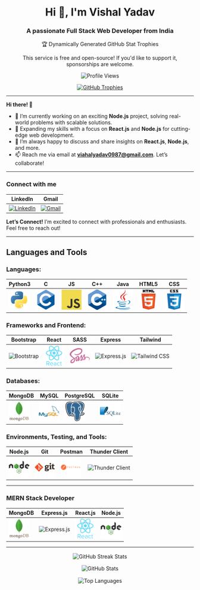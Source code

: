 <h1 align="center">Hi 👋, I'm Vishal Yadav</h1>
<h3 align="center">A passionate Full Stack Web Developer from India</h3>

<div align="center">
  <p align="center">🏆 Dynamically Generated GitHub Stat Trophies</p>
</div>

<p align="center">
  This service is free and open-source! If you'd like to support it, sponsorships are welcome.
</p>


<p align="center">
    <img src="https://img.shields.io/badge/INT__MIN-Profile%20View-blue?style=for-the-badge&labelColor=blue&color=gray" alt="Profile Views" />
</p>

<p align="center">
  <a href="https://github.com/ryo-ma/github-profile-trophy"><img src="https://github-profile-trophy.vercel.app/?username=vishalyadav0987&theme=juicyfresh&column=6&rank=SSS,SS,S,AAA,AA,A,B,C,UNKNOWN" alt="GitHub Trophies" /></a>
</p>

---

**Hi there! 👋**
- 🚌 I’m currently working on an exciting **Node.js** project, solving real-world problems with scalable solutions.
- 🎯 Expanding my skills with a focus on **React.js** and **Node.js** for cutting-edge web development.
- 💬 I’m always happy to discuss and share insights on **React.js**, **Node.js**, and more.
- 📫 Reach me via email at **viahalyadav0987@gmail.com**. Let’s collaborate!

---

### Connect with me

| LinkedIn | Gmail |
|----------|-------|
|<a href="https://linkedin.com/in/vishal-yadav-831049254" target="blank"><img align="center" src="https://raw.githubusercontent.com/rahuldkjain/github-profile-readme-generator/master/src/images/icons/Social/linked-in-alt.svg" alt="LinkedIn" height="50" width="55" /></a>|<a href="mailto:viahalyadav0987@gmail.com" target="blank"><img align="center" src="https://static.vecteezy.com/system/resources/previews/020/964/377/original/gmail-mail-icon-for-web-design-free-png.png" alt="Gmail" height="55" width="55" /></a>|

**Let’s Connect!**
I’m excited to connect with professionals and enthusiasts. Feel free to reach out!

---

## Languages and Tools

<div>

### Languages:
| Python3 | C | JS | C++ | Java | HTML5 | CSS |
|---------|---|----|-----|------|-------|-----|
|<img src="https://github.com/devicons/devicon/blob/master/icons/python/python-original.svg" title="Python" alt="Python" width="55" height="55"/>|<img src="https://github.com/devicons/devicon/blob/master/icons/c/c-original.svg" title="C" alt="C" width="55" height="55"/>|<img src="https://github.com/devicons/devicon/blob/master/icons/javascript/javascript-original.svg" title="JavaScript" alt="JavaScript" width="55" height="55"/>|<img src="https://raw.githubusercontent.com/devicons/devicon/master/icons/cplusplus/cplusplus-original.svg" alt="C++" width="55" height="55"/>|<img src="https://raw.githubusercontent.com/devicons/devicon/master/icons/java/java-original.svg" alt="Java" width="55" height="55"/>|<img src="https://raw.githubusercontent.com/devicons/devicon/master/icons/html5/html5-original-wordmark.svg" alt="HTML5" width="55" height="55"/>|<img src="https://raw.githubusercontent.com/devicons/devicon/master/icons/css3/css3-original-wordmark.svg" alt="CSS3" width="55" height="55"/>|

### Frameworks and Frontend:
| Bootstrap | React | SASS | Express | Tailwind |
|-----------|-------|------|---------|----------|
|<img src="https://getbootstrap.com/docs/5.3/assets/brand/bootstrap-logo-shadow.png" alt="Bootstrap" width="55" height="55"/>|<img src="https://raw.githubusercontent.com/devicons/devicon/master/icons/react/react-original-wordmark.svg" alt="React" width="55" height="55"/>|<img src="https://raw.githubusercontent.com/devicons/devicon/master/icons/sass/sass-original.svg" alt="SASS" width="55" height="55"/>|<img src="https://vectorified.com/images/express-js-icon-20.png" alt="Express.js" width="55" height="55"/>|<img src="https://raw.githubusercontent.com/tailwindlabs/tailwindcss/HEAD/.github/logo-dark.svg" alt="Tailwind CSS" width="55" height="55"/>|

### Databases:
| MongoDB | MySQL | PostgreSQL | SQLite |
|---------|-------|------------|--------|
|<img src="https://raw.githubusercontent.com/devicons/devicon/master/icons/mongodb/mongodb-original-wordmark.svg" alt="MongoDB" width="55" height="55"/>|<img src="https://github.com/devicons/devicon/blob/master/icons/mysql/mysql-original-wordmark.svg" title="MySQL" alt="MySQL" width="55" height="55"/>|<img src="https://github.com/devicons/devicon/blob/master/icons/postgresql/postgresql-original.svg" title="PostgreSQL" alt="PostgreSQL" width="55" height="55"/>|<img src="https://github.com/devicons/devicon/blob/master/icons/sqlite/sqlite-original-wordmark.svg" title="SQLite" alt="SQLite" width="55" height="55"/>|

### Environments, Testing, and Tools:
| Node.js | Git | Postman | Thunder Client |
|---------|-----|---------|---------------|
|<img src="https://github.com/devicons/devicon/blob/master/icons/nodejs/nodejs-original-wordmark.svg" title="Node.js" alt="Node.js" width="55" height="55"/>|<img src="https://github.com/devicons/devicon/blob/master/icons/git/git-original-wordmark.svg" title="Git" alt="Git" width="55" height="55"/>|<img src="https://github.com/devicons/devicon/blob/master/icons/postman/postman-original-wordmark.svg" title="Postman" alt="Postman" width="55" height="55"/>|<img src="https://raw.githubusercontent.com/thunderclient/thunder-client-support/master/images/thunder-icon.png" title="Thunder Client" alt="Thunder Client" width="55" height="55"/>|

---

### MERN Stack Developer
| MongoDB | Express.js | React.js | Node.js |
|---------|------------|----------|---------|
|<img src="https://raw.githubusercontent.com/devicons/devicon/master/icons/mongodb/mongodb-original-wordmark.svg" alt="MongoDB" width="55" height="55"/>|<img src="https://vectorified.com/images/express-js-icon-20.png" alt="Express.js" width="55" height="55"/>|<img src="https://raw.githubusercontent.com/devicons/devicon/master/icons/react/react-original-wordmark.svg" alt="React.js" width="55" height="55"/>|<img src="https://github.com/devicons/devicon/blob/master/icons/nodejs/nodejs-original-wordmark.svg" title="Node.js" alt="Node.js" width="55" height="55"/>|

---

<p align="center">
  <img width="800" height="220" align="center" src="https://github-readme-streak-stats.herokuapp.com/?user=vishalyadav0987&theme=highcontrast&hide_border=true&border_radius=5&card_width=800" alt="GitHub Streak Stats" />
</p>

<p align="center">
  <img align="center" src="https://github-readme-stats.vercel.app/api?username=vishalyadav0987&show_icons=true&theme=highcontrast&hide_border=true&border_radius=5&card_width=800" alt="GitHub Stats" />
</p>

<p align="center">
  <img align="center" src="https://github-readme-stats.vercel.app/api/top-langs/?username=vishalyadav0987&theme=highcontrast&hide_border=true&border_radius=5&card_width=800" alt="Top Languages" />
</p>
